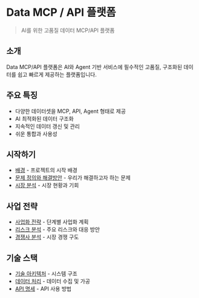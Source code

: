 # Data MCP / API 플랫폼

> AI를 위한 고품질 데이터 MCP/API 플랫폼

## 소개

Data MCP/API 플랫폼은 AI와 Agent 기반 서비스에 필수적인 고품질, 구조화된 데이터를 쉽고 빠르게 제공하는 플랫폼입니다.

## 주요 특징

- 다양한 데이터셋을 MCP, API, Agent 형태로 제공
- AI 최적화된 데이터 구조화
- 지속적인 데이터 갱신 및 관리
- 쉬운 통합과 사용성

## 시작하기

- [배경](/overview/background) - 프로젝트의 시작 배경
- [문제 정의와 해결방안](/overview/problem-solution) - 우리가 해결하고자 하는 문제
- [시장 분석](/overview/market-analysis) - 시장 현황과 기회

## 사업 전략

- [사업화 전략](/business/strategy) - 단계별 사업화 계획
- [리스크 분석](/business/risks) - 주요 리스크와 대응 방안
- [경쟁사 분석](/business/competition) - 시장 경쟁 구도

## 기술 스택

- [기술 아키텍처](/technical/architecture) - 시스템 구조
- [데이터 처리](/technical/data-processing) - 데이터 수집 및 가공
- [API 명세](/technical/api-spec) - API 사용 방법 